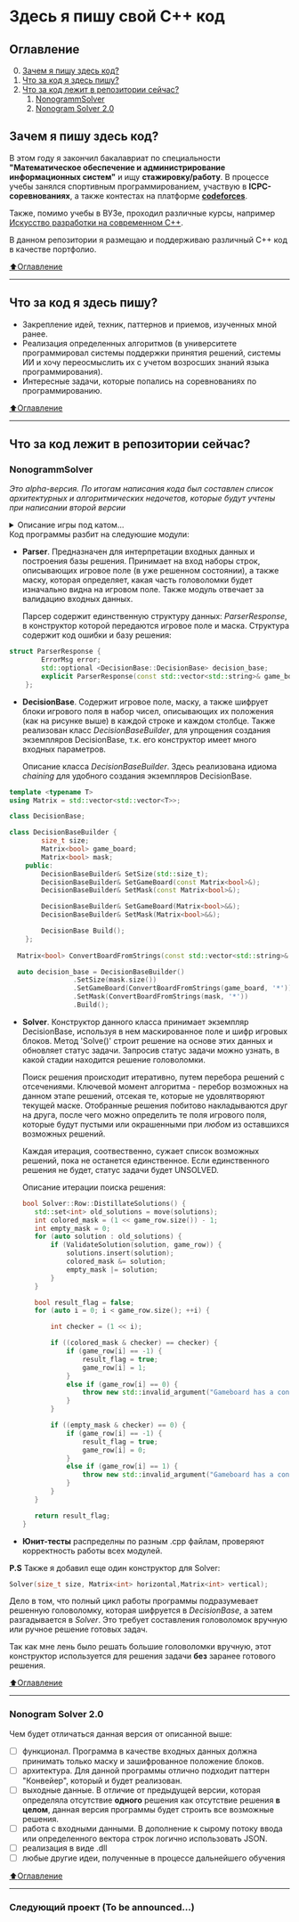 # Здесь я пишу свой С++ код 

## Оглавление

0. [Зачем я пишу здесь код?](#Зачем-я-пишу-здесь-код)
1. [Что за код я здесь пишу?](#Что-за-код-я-здесь-пишу)
2. [Что за код лежит в репозитории сейчас?](#Что-за-код-лежит-в-репозитории-сейчас)
    1. [NonogrammSolver](#NonogrammSolver)
    2. [Nonogram Solver 2.0](#nonogram-solver-20)


## Зачем я пишу здесь код?
В этом году я закончил бакалавриат по специальности **"Математическое обеспечение и администрирование информационных систем"** и ищу **стажировку/работу**.
В процессе учебы занялся спортивным программированием, участвую в **ICPC-соревнованиях**, а также контестах на платформе **[codeforces](https://codeforces.com/profile/WoodMachine)**.

Также, помимо учебы в ВУЗе, проходил различные курсы, например [Искусство разработки на современном С++](https://www.coursera.org/specializations/c-plus-plus-modern-development).

В данном репозитории я размещаю и поддерживаю различный С++ код в качестве портфолио. 

[:arrow_up:Оглавление](#Оглавление)
____

## Что за код я здесь пишу?
- Закрепление идей, техник, паттернов и приемов, изученных мной ранее.
- Реализация определенных алгоритмов (в университете программировал системы поддержки принятия решений, системы ИИ и хочу переосмыслить их с учетом возросших знаний языка программирования).
- Интересные задачи, которые попались на соревнованиях по программированию.

[:arrow_up:Оглавление](#Оглавление)
____

## Что за код лежит в репозитории сейчас?
### NonogrammSolver 
*Это alpha-версия. По итогам написания кода был составлен список архитектурных и алгоритмических недочетов, которые будут учтены при написании второй версии*
<details>
<summary> Описание игры под катом... </summary>
<b>NonogrammSolver</b> - это программа для решения головоломки <b>nonogram</b> (https://en.wikipedia.org/wiki/Nonogram). Данная головоломка показалась мне довольно занимательной, 
и у меня довольно быстро родилась пара идей алгоритмов, решающих данную головоломку самостоятельно.

Если коротко, то игра заключается в построении "изображения" по информации о количестве последовательных блоков из закрашенных клеток на игровом поле:

![Alt-текст](https://lh3.googleusercontent.com/XzsNE2Ebu9emJmEd5vZ9JnOW10Dusa_3dWuT3bMDE8kasgnR-78M8lO8h87DzA6cTrvA=h500 "Нонограм")
</details>
Код программы разбит на следуюшие модули:

- **Parser**. Предназначен для интерпретации входных данных и построения базы решения. Принимает на вход наборы строк, описывающих игровое поле (в уже решенном состоянии), а также маску, 
которая определяет, какая часть головоломки будет изначально видна на игровом поле. Также модуль отвечает за валидацию входных данных.

    Парсер содержит единственную структуру данных: *ParserResponse*, в конструктор которой передаются игровое поле и маска. Структура содержит код ошибки и базу решения:

```C++
struct ParserResponse {
		ErrorMsg error;
		std::optional <DecisionBase::DecisionBase> decision_base; 
		explicit ParserResponse(const std::vector<std::string>& game_board, const std::vector<std::string>& mask);
	};
```

- **DecisionBase**. Содержит игровое поле, маску, а также шифрует блоки игрового поля в набор чисел, описывающих их положения (как на рисунке выше) в каждой строке и каждом столбце.
Также реализован класс *DecisionBaseBuilder*, для упрощения создания экземпляров DecisionBase, т.к. его конструктор имеет много входных параметров.

    Описание класса *DecisionBaseBuilder*. Здесь реализована идиома *chaining* для удобного создания экземпляров DecisionBase.

```C++
template <typename T>
using Matrix = std::vector<std::vector<T>>;

class DecisionBase;

class DecisionBaseBuilder {
		size_t size;
		Matrix<bool> game_board;
		Matrix<bool> mask;
	public:
		DecisionBaseBuilder& SetSize(std::size_t);
		DecisionBaseBuilder& SetGameBoard(const Matrix<bool>&);
		DecisionBaseBuilder& SetMask(const Matrix<bool>&);

		DecisionBaseBuilder& SetGameBoard(Matrix<bool>&&);
		DecisionBaseBuilder& SetMask(Matrix<bool>&&);

		DecisionBase Build();
	};
  
  Matrix<bool> ConvertBoardFromStrings(const std::vector<std::string>& strings, char sym_true);

  auto decision_base = DecisionBaseBuilder()
				.SetSize(mask.size())
				.SetGameBoard(ConvertBoardFromStrings(game_board, '*'))
				.SetMask(ConvertBoardFromStrings(mask, '*'))
				.Build();
 ```
 
 - **Solver**. Конструктор данного класса принимает экземпляр DecisionBase, используя в нем маскированное поле и шифр игровых блоков. Метод 'Solve()' 
 строит решение на основе этих данных и обновляет статус задачи. Запросив статус задачи можно узнать, в какой стадии находится решение головоломки.
 
     Поиск решения происходит итеративно, путем перебора решений с отсечениями. Ключевой момент алгоритма - перебор возможных на данном этапе решений, отсекая те, которые не удовлятворяют текущей маске.
     Отобранные решения побитово накладываются друг на друга, после чего можно определить те поля игрового поля, которые будут пустыми или окрашенными при *любом* из оставшихся возможных решений.
 
     Каждая итерация, соотвественно, сужает список возможных решений, пока не останется единственное. Если единственного решения не будет, статус задачи будет UNSOLVED.
     
     Описание итерации поиска решения:
     
     ```C++
     bool Solver::Row::DistillateSolutions() {
		std::set<int> old_solutions = move(solutions);
		int colored_mask = (1 << game_row.size()) - 1;
		int empty_mask = 0;
		for (auto solution : old_solutions) {
			if (ValidateSolution(solution, game_row)) {
				solutions.insert(solution);
				colored_mask &= solution;
				empty_mask |= solution;
			}
		}

		bool result_flag = false;
		for (auto i = 0; i < game_row.size(); ++i) {

			int checker = (1 << i);

			if ((colored_mask & checker) == checker) {
				if (game_row[i] == -1) {
					result_flag = true;
					game_row[i] = 1;
				}
				else if (game_row[i] == 0) {
					throw new std::invalid_argument("Gameboard has a conflict");
				}
			}

			if ((empty_mask & checker) == 0) {
				if (game_row[i] == -1) {
					result_flag = true;
					game_row[i] = 0;
				}
				else if (game_row[i] == 1) {
					throw new std::invalid_argument("Gameboard has a conflict");
				}
			}
		}

		return result_flag;
	}
     ```
- **Юнит-тесты** распределны по разным .cpp файлам, проверяют корректность работы всех модулей.

**P.S** Также я добавил еще один конструктор для Solver:

```C++
Solver(size_t size, Matrix<int> horizontal,Matrix<int> vertical);
```

Дело в том, что полный цикл работы программы подразумевает решенную головоломку, которая шифруется в *DecisionBase*, а затем разгадывается в *Solver*. 
Это требует составления головоломок вручную или ручное решение готовых задач.

Так как мне лень было решать большие головоломки вручную, этот конструктор используется для решения задачи **без** заранее готового решения. 

[:arrow_up:Оглавление](#Оглавление)
____

### Nonogram Solver 2.0

Чем будет отличаться данная версия от описанной выше:
- [ ] функционал. Программа в качестве входных данных должна принимать только маску и зашифрованное положение блоков.
- [ ] архитектура. Для данной программы отлично подходит паттерн "Конвейер", который и будет реализован.
- [ ] выходные данные. В отличие от предыдущей версии, которая определяла отсутствие **одного** решения как отсутствие решения **в целом**, данная версия программы будет строить
все возможные решения.
- [ ] работа с входными данными. В дополнение к сырому потоку ввода или определенного вектора строк логично использовать JSON.
- [ ] реализация в виде .dll
- [ ] любые другие идеи, полученные в процессе дальнейшего обучения

[:arrow_up:Оглавление](#Оглавление)
____

### Следующий проект (To be announced...)
